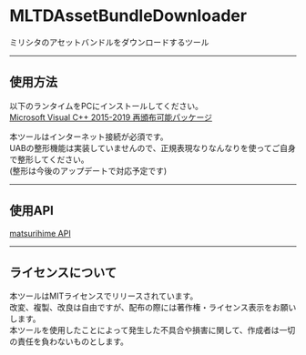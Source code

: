 # MLTDAssetBundleDownloader
ミリシタのアセットバンドルをダウンロードするツール

---

## 使用方法

以下のランタイムをPCにインストールしてください。  
[Microsoft Visual C++ 2015-2019 再頒布可能パッケージ](https://aka.ms/vs/16/release/vc_redist.x64.exe)  

本ツールはインターネット接続が必須です。  
UABの整形機能は実装していませんので、正規表現なりなんなりを使ってご自身で整形してください。  
(整形は今後のアップデートで対応予定です)  

---

## 使用API

[matsurihime API](https://api.matsurihi.me)  

---

## ライセンスについて

本ツールはMITライセンスでリリースされています。  
改変、複製、改良は自由ですが、配布の際には著作権・ライセンス表示をお願いします。  
本ツールを使用したことによって発生した不具合や損害に関して、作成者は一切の責任を負わないものとします。  
